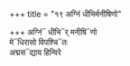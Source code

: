 +++
title = "१९ अग्निं धीभिर्मनीषिणो"

+++
अग्निं᳓ धीभि᳓र् मनीषि᳓णो  
मे᳓धिरासो विपश्चि᳓तः  
अद्मस᳓द्याय हिन्विरे